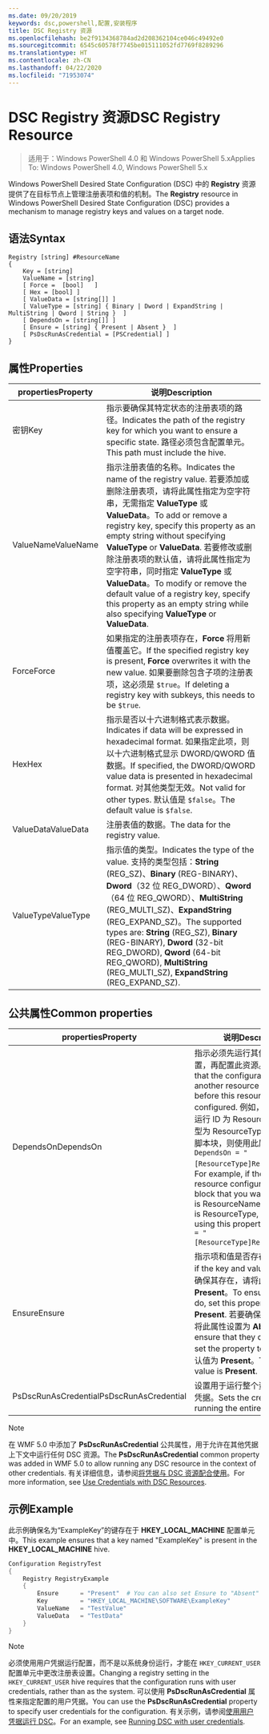 ```yaml
---
ms.date: 09/20/2019
keywords: dsc,powershell,配置,安装程序
title: DSC Registry 资源
ms.openlocfilehash: be2f9134368784ad2d208362104ce046c49492e0
ms.sourcegitcommit: 6545c60578f7745be015111052fd7769f8289296
ms.translationtype: HT
ms.contentlocale: zh-CN
ms.lasthandoff: 04/22/2020
ms.locfileid: "71953074"
---
```

# <a name="dsc-registry-resource"></a><span data-ttu-id="ba8e3-103">DSC Registry 资源</span><span class="sxs-lookup"><span data-stu-id="ba8e3-103">DSC Registry Resource</span></span>

> <span data-ttu-id="ba8e3-104">适用于：Windows PowerShell 4.0 和 Windows PowerShell 5.x</span><span class="sxs-lookup"><span data-stu-id="ba8e3-104">Applies To: Windows PowerShell 4.0, Windows PowerShell 5.x</span></span>

<span data-ttu-id="ba8e3-105">Windows PowerShell Desired State Configuration (DSC) 中的 **Registry** 资源提供了在目标节点上管理注册表项和值的机制。</span><span class="sxs-lookup"><span data-stu-id="ba8e3-105">The **Registry** resource in Windows PowerShell Desired State Configuration (DSC) provides a mechanism to manage registry keys and values on a target node.</span></span>

## <a name="syntax"></a><span data-ttu-id="ba8e3-106">语法</span><span class="sxs-lookup"><span data-stu-id="ba8e3-106">Syntax</span></span>

```Syntax
Registry [string] #ResourceName
{
    Key = [string]
    ValueName = [string]
    [ Force =  [bool]   ]
    [ Hex = [bool] ]
    [ ValueData = [string[]] ]
    [ ValueType = [string] { Binary | Dword | ExpandString | MultiString | Qword | String }  ]
    [ DependsOn = [string[]] ]
    [ Ensure = [string] { Present | Absent }  ]
    [ PsDscRunAsCredential = [PSCredential] ]
}
```

## <a name="properties"></a><span data-ttu-id="ba8e3-107">属性</span><span class="sxs-lookup"><span data-stu-id="ba8e3-107">Properties</span></span>

|<span data-ttu-id="ba8e3-108">properties</span><span class="sxs-lookup"><span data-stu-id="ba8e3-108">Property</span></span> |<span data-ttu-id="ba8e3-109">说明</span><span class="sxs-lookup"><span data-stu-id="ba8e3-109">Description</span></span> |
|---|---|
|<span data-ttu-id="ba8e3-110">密钥</span><span class="sxs-lookup"><span data-stu-id="ba8e3-110">Key</span></span> |<span data-ttu-id="ba8e3-111">指示要确保其特定状态的注册表项的路径。</span><span class="sxs-lookup"><span data-stu-id="ba8e3-111">Indicates the path of the registry key for which you want to ensure a specific state.</span></span> <span data-ttu-id="ba8e3-112">路径必须包含配置单元。</span><span class="sxs-lookup"><span data-stu-id="ba8e3-112">This path must include the hive.</span></span> |
|<span data-ttu-id="ba8e3-113">ValueName</span><span class="sxs-lookup"><span data-stu-id="ba8e3-113">ValueName</span></span> |<span data-ttu-id="ba8e3-114">指示注册表值的名称。</span><span class="sxs-lookup"><span data-stu-id="ba8e3-114">Indicates the name of the registry value.</span></span> <span data-ttu-id="ba8e3-115">若要添加或删除注册表项，请将此属性指定为空字符串，无需指定 **ValueType** 或 **ValueData**。</span><span class="sxs-lookup"><span data-stu-id="ba8e3-115">To add or remove a registry key, specify this property as an empty string without specifying **ValueType** or **ValueData**.</span></span> <span data-ttu-id="ba8e3-116">若要修改或删除注册表项的默认值，请将此属性指定为空字符串，同时指定 **ValueType** 或 **ValueData**。</span><span class="sxs-lookup"><span data-stu-id="ba8e3-116">To modify or remove the default value of a registry key, specify this property as an empty string while also specifying **ValueType** or **ValueData**.</span></span> |
|<span data-ttu-id="ba8e3-117">Force</span><span class="sxs-lookup"><span data-stu-id="ba8e3-117">Force</span></span> |<span data-ttu-id="ba8e3-118">如果指定的注册表项存在，**Force** 将用新值覆盖它。</span><span class="sxs-lookup"><span data-stu-id="ba8e3-118">If the specified registry key is present, **Force** overwrites it with the new value.</span></span> <span data-ttu-id="ba8e3-119">如果要删除包含子项的注册表项，这必须是 `$true`。</span><span class="sxs-lookup"><span data-stu-id="ba8e3-119">If deleting a registry key with subkeys, this needs to be `$true`.</span></span> |
|<span data-ttu-id="ba8e3-120">Hex</span><span class="sxs-lookup"><span data-stu-id="ba8e3-120">Hex</span></span> |<span data-ttu-id="ba8e3-121">指示是否以十六进制格式表示数据。</span><span class="sxs-lookup"><span data-stu-id="ba8e3-121">Indicates if data will be expressed in hexadecimal format.</span></span> <span data-ttu-id="ba8e3-122">如果指定此项，则以十六进制格式显示 DWORD/QWORD 值数据。</span><span class="sxs-lookup"><span data-stu-id="ba8e3-122">If specified, the DWORD/QWORD value data is presented in hexadecimal format.</span></span> <span data-ttu-id="ba8e3-123">对其他类型无效。</span><span class="sxs-lookup"><span data-stu-id="ba8e3-123">Not valid for other types.</span></span> <span data-ttu-id="ba8e3-124">默认值是 `$false`。</span><span class="sxs-lookup"><span data-stu-id="ba8e3-124">The default value is `$false`.</span></span> |
|<span data-ttu-id="ba8e3-125">ValueData</span><span class="sxs-lookup"><span data-stu-id="ba8e3-125">ValueData</span></span> |<span data-ttu-id="ba8e3-126">注册表值的数据。</span><span class="sxs-lookup"><span data-stu-id="ba8e3-126">The data for the registry value.</span></span> |
|<span data-ttu-id="ba8e3-127">ValueType</span><span class="sxs-lookup"><span data-stu-id="ba8e3-127">ValueType</span></span> |<span data-ttu-id="ba8e3-128">指示值的类型。</span><span class="sxs-lookup"><span data-stu-id="ba8e3-128">Indicates the type of the value.</span></span> <span data-ttu-id="ba8e3-129">支持的类型包括：**String** (REG_SZ)、**Binary** (REG-BINARY)、**Dword**（32 位 REG_DWORD）、**Qword**（64 位 REG_QWORD）、**MultiString** (REG_MULTI_SZ)、**ExpandString** (REG_EXPAND_SZ)。</span><span class="sxs-lookup"><span data-stu-id="ba8e3-129">The supported types are: **String** (REG_SZ), **Binary** (REG-BINARY), **Dword** (32-bit REG_DWORD), **Qword** (64-bit REG_QWORD), **MultiString** (REG_MULTI_SZ), **ExpandString** (REG_EXPAND_SZ).</span></span> |

## <a name="common-properties"></a><span data-ttu-id="ba8e3-130">公共属性</span><span class="sxs-lookup"><span data-stu-id="ba8e3-130">Common properties</span></span>

|<span data-ttu-id="ba8e3-131">properties</span><span class="sxs-lookup"><span data-stu-id="ba8e3-131">Property</span></span> |<span data-ttu-id="ba8e3-132">说明</span><span class="sxs-lookup"><span data-stu-id="ba8e3-132">Description</span></span> |
|---|---|
|<span data-ttu-id="ba8e3-133">DependsOn</span><span class="sxs-lookup"><span data-stu-id="ba8e3-133">DependsOn</span></span> |<span data-ttu-id="ba8e3-134">指示必须先运行其他资源的配置，再配置此资源。</span><span class="sxs-lookup"><span data-stu-id="ba8e3-134">Indicates that the configuration of another resource must run before this resource is configured.</span></span> <span data-ttu-id="ba8e3-135">例如，如果想要首先运行 ID 为 ResourceName、类型为 ResourceType 的资源配置脚本块，则使用此属性的语法为 `DependsOn = "[ResourceType]ResourceName"`。</span><span class="sxs-lookup"><span data-stu-id="ba8e3-135">For example, if the ID of the resource configuration script block that you want to run first is ResourceName and its type is ResourceType, the syntax for using this property is `DependsOn = "[ResourceType]ResourceName"`.</span></span> |
|<span data-ttu-id="ba8e3-136">Ensure</span><span class="sxs-lookup"><span data-stu-id="ba8e3-136">Ensure</span></span> |<span data-ttu-id="ba8e3-137">指示项和值是否存在。</span><span class="sxs-lookup"><span data-stu-id="ba8e3-137">Indicates if the key and value exist.</span></span> <span data-ttu-id="ba8e3-138">若要确保其存在，请将此属性设置为 **Present**。</span><span class="sxs-lookup"><span data-stu-id="ba8e3-138">To ensure that they do, set this property to **Present**.</span></span> <span data-ttu-id="ba8e3-139">若要确保其不存在，请将此属性设置为 **Absent**。</span><span class="sxs-lookup"><span data-stu-id="ba8e3-139">To ensure that they do not exist, set the property to **Absent**.</span></span> <span data-ttu-id="ba8e3-140">默认值为 **Present**。</span><span class="sxs-lookup"><span data-stu-id="ba8e3-140">The default value is **Present**.</span></span> |
|<span data-ttu-id="ba8e3-141">PsDscRunAsCredential</span><span class="sxs-lookup"><span data-stu-id="ba8e3-141">PsDscRunAsCredential</span></span> |<span data-ttu-id="ba8e3-142">设置用于运行整个资源的身份的凭据。</span><span class="sxs-lookup"><span data-stu-id="ba8e3-142">Sets the credential for running the entire resource as.</span></span> |

> [!NOTE]
> <span data-ttu-id="ba8e3-143">在 WMF 5.0 中添加了 **PsDscRunAsCredential** 公共属性，用于允许在其他凭据上下文中运行任何 DSC 资源。</span><span class="sxs-lookup"><span data-stu-id="ba8e3-143">The **PsDscRunAsCredential** common property was added in WMF 5.0 to allow running any DSC resource in the context of other credentials.</span></span> <span data-ttu-id="ba8e3-144">有关详细信息，请参阅[将凭据与 DSC 资源配合使用](../../../configurations/runasuser.md)。</span><span class="sxs-lookup"><span data-stu-id="ba8e3-144">For more information, see [Use Credentials with DSC Resources](../../../configurations/runasuser.md).</span></span>

## <a name="example"></a><span data-ttu-id="ba8e3-145">示例</span><span class="sxs-lookup"><span data-stu-id="ba8e3-145">Example</span></span>

<span data-ttu-id="ba8e3-146">此示例确保名为“ExampleKey”的键存在于 **HKEY\_LOCAL\_MACHINE** 配置单元中。</span><span class="sxs-lookup"><span data-stu-id="ba8e3-146">This example ensures that a key named "ExampleKey" is present in the **HKEY\_LOCAL\_MACHINE** hive.</span></span>

```powershell
Configuration RegistryTest
{
    Registry RegistryExample
    {
        Ensure      = "Present"  # You can also set Ensure to "Absent"
        Key         = "HKEY_LOCAL_MACHINE\SOFTWARE\ExampleKey"
        ValueName   = "TestValue"
        ValueData   = "TestData"
    }
}
```

> [!NOTE]
> <span data-ttu-id="ba8e3-147">必须使用用户凭据运行配置，而不是以系统身份运行，才能在 `HKEY_CURRENT_USER` 配置单元中更改注册表设置。</span><span class="sxs-lookup"><span data-stu-id="ba8e3-147">Changing a registry setting in the `HKEY_CURRENT_USER` hive requires that the configuration runs with user credentials, rather than as the system.</span></span> <span data-ttu-id="ba8e3-148">可以使用 **PsDscRunAsCredential** 属性来指定配置的用户凭据。</span><span class="sxs-lookup"><span data-stu-id="ba8e3-148">You can use the **PsDscRunAsCredential** property to specify user credentials for the configuration.</span></span> <span data-ttu-id="ba8e3-149">有关示例，请参阅[使用用户凭据运行 DSC](../../../configurations/runAsUser.md)。</span><span class="sxs-lookup"><span data-stu-id="ba8e3-149">For an example, see [Running DSC with user credentials](../../../configurations/runAsUser.md).</span></span>